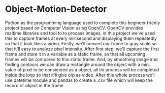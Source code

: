 # Object-Motion-Detector
Python as the programming language used to complete this begineer friedly project based on Computer Vision using OpenCV. OpenCV provides realtime libraries and tool to to process images, in this project we've used this to capture frames at every millisecond and displaying them repeatedly so that it look likes a video. Firstly, we'll convert our frame to gray scale so that it'll easy to analyze pixel intensity. After first step, we'll capture the first frame and store it in a variable as a static frame, so that all upcoming frames will be compared to this static frame. And, by smoothing image and finding contours we can draw a rectangle around the object with a min. value of pixel to be considered as a object, all thi process will be completed inside the loop so that it'll give o/p as video. After this whole process we'll use datetime module and pandas to create a .csv file which will keep the record of object in the frame.
